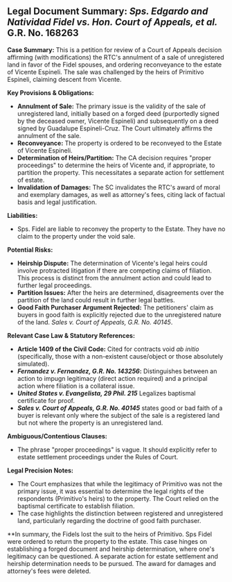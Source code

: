 ## Legal Document Summary: *Sps. Edgardo and Natividad Fidel vs. Hon. Court of Appeals, et al.* G.R. No. 168263

**Case Summary:** This is a petition for review of a Court of Appeals decision affirming (with modifications) the RTC's annulment of a sale of unregistered land in favor of the Fidel spouses, and ordering reconveyance to the estate of Vicente Espineli. The sale was challenged by the heirs of Primitivo Espineli, claiming descent from Vicente.

**Key Provisions & Obligations:**

*   **Annulment of Sale:** The primary issue is the validity of the sale of unregistered land, initially based on a forged deed (purportedly signed by the deceased owner, Vicente Espineli) and subsequently on a deed signed by Guadalupe Espineli-Cruz. The Court ultimately affirms the annulment of the sale.
*   **Reconveyance:** The property is ordered to be reconveyed to the Estate of Vicente Espineli.
*   **Determination of Heirs/Partition:** The CA decision requires "proper proceedings" to determine the heirs of Vicente and, if appropriate, to partition the property. This necessitates a separate action for settlement of estate.
*   **Invalidation of Damages:** The SC invalidates the RTC's award of moral and exemplary damages, as well as attorney's fees, citing lack of factual basis and legal justification.

**Liabilities:**

*   Sps. Fidel are liable to reconvey the property to the Estate. They have no claim to the property under the void sale.

**Potential Risks:**

*   **Heirship Dispute:** The determination of Vicente's legal heirs could involve protracted litigation if there are competing claims of filiation. This process is distinct from the annulment action and could lead to further legal proceedings.
*   **Partition Issues:** After the heirs are determined, disagreements over the partition of the land could result in further legal battles.
*   **Good Faith Purchaser Argument Rejected:** The petitioners' claim as buyers in good faith is explicitly rejected due to the unregistered nature of the land. *Sales v. Court of Appeals, G.R. No. 40145*.

**Relevant Case Law & Statutory References:**

*   **Article 1409 of the Civil Code:** Cited for contracts void *ab initio* (specifically, those with a non-existent cause/object or those absolutely simulated).
*   ***Fernandez v. Fernandez, G.R. No. 143256*:** Distinguishes between an action to impugn legitimacy (direct action required) and a principal action where filiation is a collateral issue.
*   ***United States v. Evangelista, 29 Phil. 215*** Legalizes baptismal certificate for proof.
*   ***Sales v. Court of Appeals, G.R. No. 40145*** states good or bad faith of a buyer is relevant only where the subject of the sale is a registered land but not where the property is an unregistered land.

**Ambiguous/Contentious Clauses:**

*   The phrase "proper proceedings" is vague. It should explicitly refer to estate settlement proceedings under the Rules of Court.

**Legal Precision Notes:**

*   The Court emphasizes that while the legitimacy of Primitivo was not the primary issue, it was essential to determine the legal rights of the respondents (Primitivo's heirs) to the property. The Court relied on the baptismal certificate to establish filiation.
*   The case highlights the distinction between registered and unregistered land, particularly regarding the doctrine of good faith purchaser.

**In summary, the Fidels lost the suit to the heirs of Primitivo. Sps Fidel were ordered to return the property to the estate. This case hinges on establishing a forged document and heirship determination, where one's legitimacy can be questioned. A separate action for estate settlement and heirship determination needs to be pursued. The award for damages and attorney's fees were deleted.
